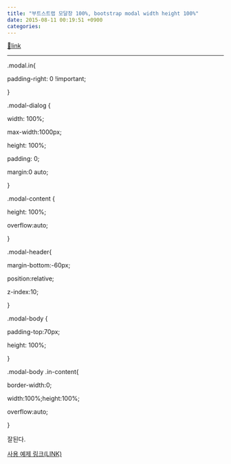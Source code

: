 ```yaml
---
title: "부트스트랩 모달창 100%, bootstrap modal width height 100%"
date: 2015-08-11 00:19:51 +0900
categories: 
---
```

[🔗link](http://www.mins01.com/mh/tech/read/958)
***


.modal.in{

padding-right: 0 !important;

}

.modal-dialog {

width: 100%;

max-width:1000px;

height: 100%;

padding: 0;

margin:0 auto;

}

.modal-content {

height: 100%;

overflow:auto;

}

  


.modal-header{

margin-bottom:-60px;

position:relative;

z-index:10;

}

.modal-body {

padding-top:70px;

height: 100%;

}

  


.modal-body .in-content{

border-width:0;

width:100%;height:100%;

overflow:auto;

}

  


잘된다.



[사용 예제 링크(LINK)](http://www.mins01.com/sdgn/unit.php#unit_41 "사용 예제 링크(LINK)")  
  



